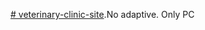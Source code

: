 [# veterinary-clinic-site](https://kkonstantin08.github.io/veterinary-clinic-site/).No adaptive. Only PC
